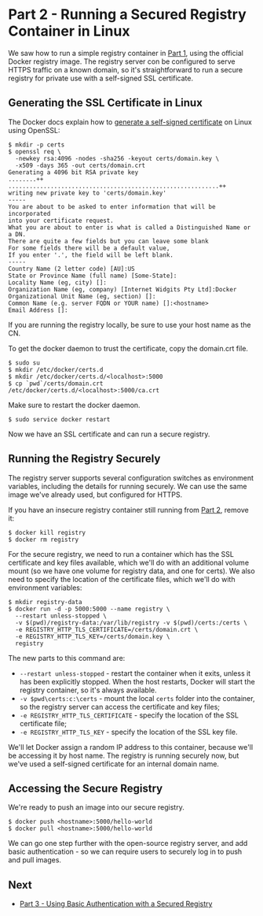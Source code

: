 # Part 2 - Running a Secured Registry Container in Linux

We saw how to run a simple registry container in [Part 1](part-1.md), using the official Docker registry image. The registry server con be configured to serve HTTPS traffic on a known domain, so it's straightforward to run a secure registry for private use with a self-signed SSL certificate.

## Generating the SSL Certificate in Linux

The Docker docs explain how to [generate a self-signed certificate](https://docs.docker.com/registry/insecure/#/using-self-signed-certificates) on Linux using OpenSSL:

```
$ mkdir -p certs 
$ openssl req \ 
  -newkey rsa:4096 -nodes -sha256 -keyout certs/domain.key \  
  -x509 -days 365 -out certs/domain.crt
Generating a 4096 bit RSA private key
........++
............................................................++
writing new private key to 'certs/domain.key'
-----
You are about to be asked to enter information that will be incorporated
into your certificate request.
What you are about to enter is what is called a Distinguished Name or a DN.
There are quite a few fields but you can leave some blank
For some fields there will be a default value,
If you enter '.', the field will be left blank.
-----
Country Name (2 letter code) [AU]:US
State or Province Name (full name) [Some-State]:
Locality Name (eg, city) []:
Organization Name (eg, company) [Internet Widgits Pty Ltd]:Docker
Organizational Unit Name (eg, section) []:
Common Name (e.g. server FQDN or YOUR name) []:<hostname>
Email Address []:
```
If you are running the registry locally, be sure to use your host name as the CN. 

To get the docker daemon to trust the certificate, copy the domain.crt file.
```
$ sudo su
$ mkdir /etc/docker/certs.d
$ mkdir /etc/docker/certs.d/<localhost>:5000 
$ cp `pwd`/certs/domain.crt /etc/docker/certs.d/<localhost>:5000/ca.crt
```
Make sure to restart the docker daemon.
```
$ sudo service docker restart
```
Now we have an SSL certificate and can run a secure registry.

## Running the Registry Securely

The registry server supports several configuration switches as environment variables, including the details for running securely. We can use the same image we've already used, but configured for HTTPS. 

If you have an insecure registry container still running from [Part 2](part-2.md), remove it:

```
$ docker kill registry
$ docker rm registry
```

For the secure registry, we need to run a container which has the SSL certificate and key files available, which we'll do with an additional volume mount (so we have one volume for registry data, and one for certs). We also need to specify the location of the certificate files, which we'll do with environment variables:

```
$ mkdir registry-data
$ docker run -d -p 5000:5000 --name registry \
  --restart unless-stopped \
  -v $(pwd)/registry-data:/var/lib/registry -v $(pwd)/certs:/certs \
  -e REGISTRY_HTTP_TLS_CERTIFICATE=/certs/domain.crt \
  -e REGISTRY_HTTP_TLS_KEY=/certs/domain.key \
  registry
```

The new parts to this command are:

- `--restart unless-stopped` - restart the container when it exits, unless it has been explicitly stopped. When the host restarts, Docker will start the registry container, so it's always available.
- `-v $pwd\certs:c:\certs` - mount the local `certs` folder into the container, so the registry server can access the certificate and key files;
- `-e REGISTRY_HTTP_TLS_CERTIFICATE` - specify the location of the SSL certificate file;
- `-e REGISTRY_HTTP_TLS_KEY` - specify the location of the SSL key file.

We'll let Docker assign a random IP address to this container, because we'll be accessing it by host name. The registry is running securely now, but we've used a self-signed certificate for an internal domain name.

## Accessing the Secure Registry

We're ready to push an image into our secure registry. 
```
$ docker push <hostname>:5000/hello-world
$ docker pull <hostname>:5000/hello-world
```
We can go one step further with the open-source registry server, and add basic authentication - so we can require users to securely log in to push and pull images.

## Next

- [Part 3 - Using Basic Authentication with a Secured Registry](part-3.md)